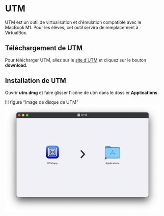 # UTM  
  
  
UTM est un outil de virtualisation et d'émulation compatible avec le MacBook M1.  Pour les élèves, cet outil servira de remplacement à VirtualBox.  
  
## Téléchargement de UTM  

Pour télécharger UTM, allez sur le [site d'UTM](https://mac.getutm.app) et cliquez sur le bouton __download__.  

## Installation de UTM  

Ouvrir __utm.dmg__ et faire glisser l'icône de utm dans le dossier __Applications__.  

!!! figure "Image de disque de UTM"
    ![utm-001](/images/utm-001.png)  
  